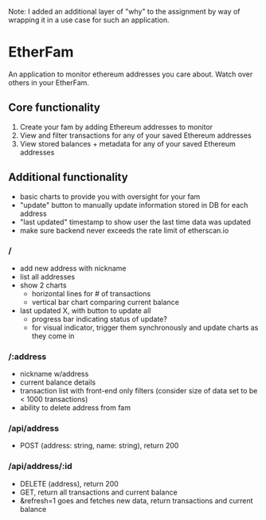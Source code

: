 Note: I added an additional layer of "why" to the assignment by way of wrapping it in a use case for such an application.

# EtherFam
An application to monitor ethereum addresses you care about. Watch over others in your EtherFam.

## Core functionality
1. Create your fam by adding Ethereum addresses to monitor
2. View and filter transactions for any of your saved Ethereum addresses
3. View stored balances + metadata for any of your saved Ethereum addresses

## Additional functionality
* basic charts to provide you with oversight for your fam
* "update" button to manually update information stored in DB for each address
* "last updated" timestamp to show user the last time data was updated
* make sure backend never exceeds the rate limit of etherscan.io


### /
* add new address with nickname
* list all addresses
* show 2 charts
  * horizontal lines for # of transactions
  * vertical bar chart comparing current balance
* last updated X, with button to update all
  * progress bar indicating status of update?
  * for visual indicator, trigger them synchronously and update charts as they come in

### /:address
* nickname w/address
* current balance details
* transaction list with front-end only filters (consider size of data set to be < 1000 transactions)
* ability to delete address from fam

### /api/address
* POST (address: string, name: string), return 200

### /api/address/:id
* DELETE (address), return 200
* GET, return all transactions and current balance
* &refresh=1 goes and fetches new data, return transactions and current balance